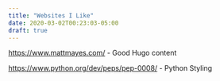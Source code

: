 ```yaml
---
title: "Websites I Like"
date: 2020-03-02T00:23:03-05:00
draft: true
---
```


https://www.mattmayes.com/ - Good Hugo content

https://www.python.org/dev/peps/pep-0008/ - Python Styling